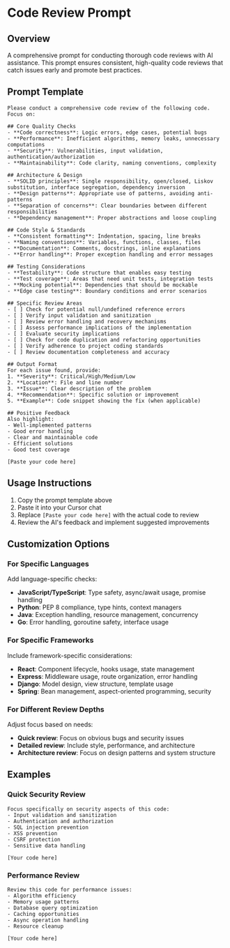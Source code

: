# Code Review Prompt

## Overview
A comprehensive prompt for conducting thorough code reviews with AI assistance. This prompt ensures consistent, high-quality code reviews that catch issues early and promote best practices.

## Prompt Template

```
Please conduct a comprehensive code review of the following code. Focus on:

## Core Quality Checks
- **Code correctness**: Logic errors, edge cases, potential bugs
- **Performance**: Inefficient algorithms, memory leaks, unnecessary computations
- **Security**: Vulnerabilities, input validation, authentication/authorization
- **Maintainability**: Code clarity, naming conventions, complexity

## Architecture & Design
- **SOLID principles**: Single responsibility, open/closed, Liskov substitution, interface segregation, dependency inversion
- **Design patterns**: Appropriate use of patterns, avoiding anti-patterns
- **Separation of concerns**: Clear boundaries between different responsibilities
- **Dependency management**: Proper abstractions and loose coupling

## Code Style & Standards
- **Consistent formatting**: Indentation, spacing, line breaks
- **Naming conventions**: Variables, functions, classes, files
- **Documentation**: Comments, docstrings, inline explanations
- **Error handling**: Proper exception handling and error messages

## Testing Considerations
- **Testability**: Code structure that enables easy testing
- **Test coverage**: Areas that need unit tests, integration tests
- **Mocking potential**: Dependencies that should be mockable
- **Edge case testing**: Boundary conditions and error scenarios

## Specific Review Areas
- [ ] Check for potential null/undefined reference errors
- [ ] Verify input validation and sanitization
- [ ] Review error handling and recovery mechanisms
- [ ] Assess performance implications of the implementation
- [ ] Evaluate security implications
- [ ] Check for code duplication and refactoring opportunities
- [ ] Verify adherence to project coding standards
- [ ] Review documentation completeness and accuracy

## Output Format
For each issue found, provide:
1. **Severity**: Critical/High/Medium/Low
2. **Location**: File and line number
3. **Issue**: Clear description of the problem
4. **Recommendation**: Specific solution or improvement
5. **Example**: Code snippet showing the fix (when applicable)

## Positive Feedback
Also highlight:
- Well-implemented patterns
- Good error handling
- Clear and maintainable code
- Efficient solutions
- Good test coverage

[Paste your code here]
```

## Usage Instructions

1. Copy the prompt template above
2. Paste it into your Cursor chat
3. Replace `[Paste your code here]` with the actual code to review
4. Review the AI's feedback and implement suggested improvements

## Customization Options

### For Specific Languages
Add language-specific checks:
- **JavaScript/TypeScript**: Type safety, async/await usage, promise handling
- **Python**: PEP 8 compliance, type hints, context managers
- **Java**: Exception handling, resource management, concurrency
- **Go**: Error handling, goroutine safety, interface usage

### For Specific Frameworks
Include framework-specific considerations:
- **React**: Component lifecycle, hooks usage, state management
- **Express**: Middleware usage, route organization, error handling
- **Django**: Model design, view structure, template usage
- **Spring**: Bean management, aspect-oriented programming, security

### For Different Review Depths
Adjust focus based on needs:
- **Quick review**: Focus on obvious bugs and security issues
- **Detailed review**: Include style, performance, and architecture
- **Architecture review**: Focus on design patterns and system structure

## Examples

### Quick Security Review
```
Focus specifically on security aspects of this code:
- Input validation and sanitization
- Authentication and authorization
- SQL injection prevention
- XSS prevention
- CSRF protection
- Sensitive data handling

[Your code here]
```

### Performance Review
```
Review this code for performance issues:
- Algorithm efficiency
- Memory usage patterns
- Database query optimization
- Caching opportunities
- Async operation handling
- Resource cleanup

[Your code here]
``` 